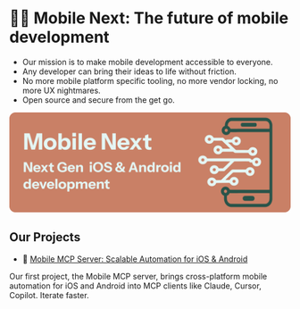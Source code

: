 # 🚀📱 Mobile Next: The future of mobile development

- Our mission is to make mobile development accessible to everyone. 
- Any developer can bring their ideas to life without friction.
- No more mobile platform specific tooling, no more vendor locking, no more UX nightmares.
- Open source and secure from the get go.

<p align="center">
    <a href="https://raw.githubusercontent.com/mobile-next/mobile-next-assets/refs/heads/main/mobile-next-main-banner.png">
        <img alt="mobile-mcp" src="https://raw.githubusercontent.com/mobile-next/mobile-next-assets/refs/heads/main/mobile-next-main-banner.png" width="600">
    </a>
</p>

## Our Projects

- 🤖 [Mobile MCP Server: Scalable Automation for iOS & Android](https://github.com/mobile-next/mobile-mcp/tree/main)

Our first project, the Mobile MCP server, brings cross-platform mobile automation for iOS and Android into MCP clients like Claude, Cursor, Copilot.
Iterate faster.
